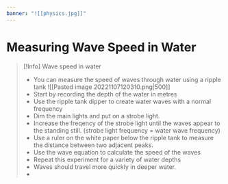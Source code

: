 ```yaml
---
banner: "![[physics.jpg]]"
---
```

# Measuring Wave Speed in Water

> [!Info] Wave speed in water
> - You can measure the speed of waves through water using a ripple tank
>  ![[Pasted image 20221107120310.png|500]]
> - Start by recording the depth of the water in metres
> - Use the ripple tank dipper to create water waves with a normal frequency
> - Dim the main lights and put on a strobe light.
> - Increase the freqency of the strobe light until the waves appear to the standing still. (strobe light frequency = water wave frequency)
> - Use a ruler on the white paper below the ripple tank to measure the distance between two adjacent peaks.
> - Use the wave equation to calculate the speed of the waves
> - Repeat this experiment for a variety of water depths
> - Waves should travel more quickly in deeper water.
> - 